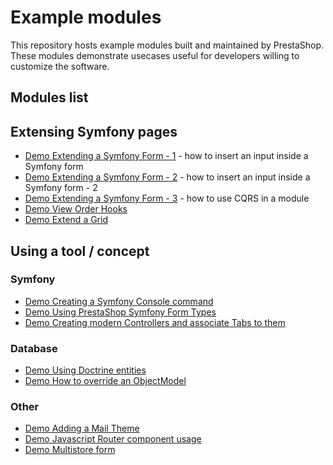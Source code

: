 # Example modules

This repository hosts example modules built and maintained by PrestaShop.
These modules demonstrate usecases useful for developers willing to customize the software.

## Modules list

## Extensing Symfony pages

- [Demo Extending a Symfony Form - 1](https://github.com/PrestaShop/example-modules/tree/master/demoextendsymfonyform1) - how to insert an input inside a Symfony form
- [Demo Extending a Symfony Form - 2](https://github.com/PrestaShop/example-modules/tree/master/demoextendsymfonyform2) - how to insert an input inside a Symfony form - 2
- [Demo Extending a Symfony Form - 3](https://github.com/PrestaShop/example-modules/tree/master/demoextendsymfonyform3) - how to use CQRS in a module
- [Demo View Order Hooks](https://github.com/PrestaShop/example-modules/tree/master/demovieworderhooks)
- [Demo Extend a Grid](https://github.com/PrestaShop/example-modules/tree/master/demoextendgrid)


## Using a tool / concept

### Symfony

- [Demo Creating a Symfony Console command](https://github.com/PrestaShop/example-modules/tree/master/democonsolecommand)
- [Demo Using PrestaShop Symfony Form Types](https://github.com/PrestaShop/example-modules/tree/master/demosymfonyform)
- [Demo Creating modern Controllers and associate Tabs to them](https://github.com/PrestaShop/example-modules/tree/master/democontrollertabs)

### Database

- [Demo Using Doctrine entities](https://github.com/PrestaShop/example-modules/tree/master/demodoctrine)
- [Demo How to override an ObjectModel](https://github.com/PrestaShop/example-modules/tree/master/demooverrideobjectmodel)

### Other

- [Demo Adding a Mail Theme](https://github.com/PrestaShop/example-modules/tree/master/example_module_mailtheme)
- [Demo Javascript Router component usage](https://github.com/PrestaShop/example-modules/tree/master/demojsrouting)
- [Demo Multistore form](https://github.com/PrestaShop/example-modules/tree/master/demomultistoreform)
